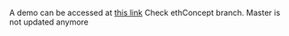 A demo can be accessed at [this link](https://quiquee.github.io/ChainPro/)
Check ethConcept branch. Master is not updated anymore
